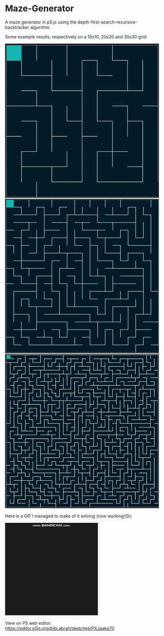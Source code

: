 # Maze-Generator
A maze generator in p5.js using the depth-first-search-recursive-backtracker algorithm.

Some example results, respectively on a 10x10, 20x20 and 30x30 grid:

<img src="img1.png" alt="img 1">
<img src="img2.png" alt="img 2">
<img src="img3.png" alt="img 3">

Here is a GIF I managed to make of it solving (now working!😊):

![](Maze_Generator.gif)

View on P5 web editor: https://editor.p5js.org/bibi.abrah/sketches/PXJaakp70
